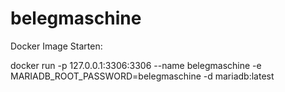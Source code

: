 # belegmaschine
Docker Image Starten:

docker run -p 127.0.0.1:3306:3306  --name belegmaschine -e MARIADB_ROOT_PASSWORD=belegmaschine -d mariadb:latest
